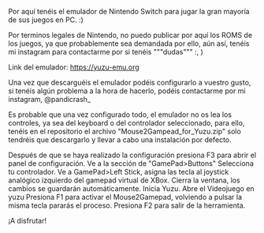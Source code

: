 Por aquí tenéis el emulador de Nintendo Switch para jugar la gran mayoría de sus juegos en PC. :)


Por terminos legales de Nintendo, no puedo publicar por aquí los ROMS de los juegos, ya que probablemente sea demandada por ello, aún así, tenéis mi instagram para contactarme por si tenéis """dudas""" :, )

Link del emulador: 
https://yuzu-emu.org

Una vez que descarguéis el emulador podéis configurarlo a vuestro gusto, si tenéis algún problema a la hora de hacerlo, podéis contactarme por mi instagram, @pandicrash_

Es probable que una vez configurado todo, el emulador no os lea los controles, ya sea del keyboard o del controlador seleccionado, para ello, tenéis en el repositorio el archivo "Mouse2Gampead_for_Yuzu.zip" solo tendréis que descargarlo y llevar a cabo una instalación por defecto.

Después de que se haya realizado la configuración presiona F3 para abrir el panel de configuración.
Ve a la sección de "GamePad>Buttons"
Selecciona tu controlador.
Ve a GamePad>Left Stick, asigna las tecla al joystick analógico izquierdo del gamepad virtual de XBox.
Cierra la ventana, los cambios se guardarán automáticamente.
Inicia Yuzu.
Abre el Videojuego en yuzu
Presiona F1 para activar el Mouse2Gamepad, volviendo a pulsar la misma tecla pararás el proceso.
Presiona F2 para salir de la herramienta.

¡A disfrutar!

